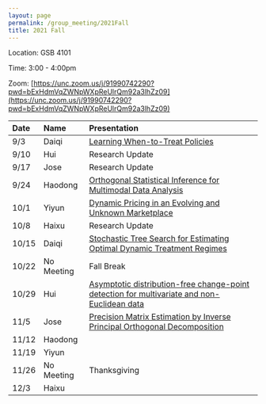 ```yaml
---
layout: page
permalink: /group_meeting/2021Fall
title: 2021 Fall
---
```


Location: GSB 4101 

Time: 3:00 - 4:00pm

Zoom: [https://unc.zoom.us/j/91990742290?pwd=bExHdmVqZWNpWXpReUlrQm92a3lhZz09](https://unc.zoom.us/j/91990742290?pwd=bExHdmVqZWNpWXpReUlrQm92a3lhZz09)



| Date    | Name       | Presentation |
| :----   | :----------------------|:------------ |
| 9/3  | Daiqi | [Learning When-to-Treat Policies](https://www.tandfonline.com/doi/pdf/10.1080/01621459.2020.1831925?needAccess=true)|
| 9/10 | Hui | Research Update| 
| 9/17 | Jose | Research Update |
| 9/24 | Haodong | [Orthogonal Statistical Inference for Multimodal Data Analysis](https://arxiv.org/abs/2103.07088)  |
| 10/1 | Yiyun | [Dynamic Pricing in an Evolving and Unknown Marketplace](https://wsxsh123.github.io/paper/Dynamic%20Pricing%20in%20an%20Evolving%20and%20Unknown%20Marketplace.pdf) |
| 10/8 | Haixu | Research Update |
| 10/15 | Daiqi | [Stochastic Tree Search for Estimating Optimal Dynamic Treatment Regimes](https://www.tandfonline.com/doi/full/10.1080/01621459.2020.1819294) |
| 10/22 | No Meeting | Fall Break |
| 10/29 | Hui | [Asymptotic distribution-free change-point detection for multivariate and non-Euclidean data](https://projecteuclid.org/journals/annals-of-statistics/volume-47/issue-1/Asymptotic-distribution-free-change-point-detection-for-multivariate-and-non/10.1214/18-AOS1691.full)|
| 11/5  | Jose | [Precision Matrix Estimation by Inverse Principal Orthogonal Decomposition](http://faculty.marshall.usc.edu/yingying-fan/publications/CMR-TFK20.pdf)|
| 11/12 | Haodong|  |
| 11/19 | Yiyun |   |
| 11/26 | No Meeting |  Thanksgiving |
| 12/3 |Haixu |   |


